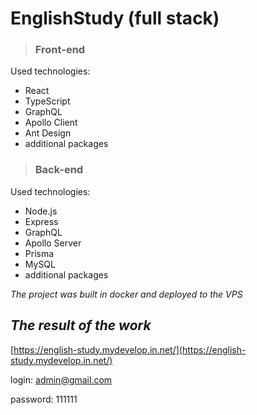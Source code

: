 # EnglishStudy (full stack)

> ### Front-end

Used technologies:
* React
* TypeScript
* GraphQL
* Apollo Client
* Ant Design
* additional packages

> ### Back-end
Used technologies:
* Node.js
* Express
* GraphQL
* Apollo Server
* Prisma
* MySQL
* additional packages

*The project was built in docker and deployed to the VPS*

## ***The result of the work***
[https://english-study.mydevelop.in.net/](https://english-study.mydevelop.in.net/)

login: admin@gmail.com

password: 111111

